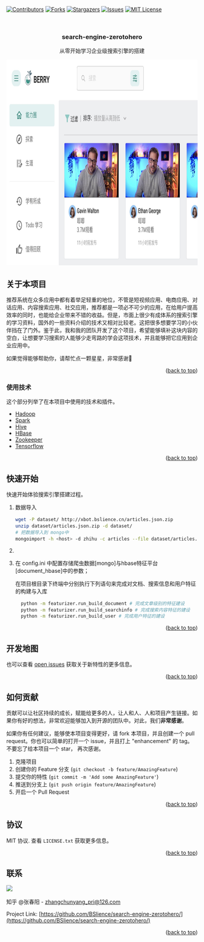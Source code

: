 <div id="top"></div>

<!-- PROJECT SHIELDS -->
<!--
*** I'm using markdown "reference style" links for readability.
*** Reference links are enclosed in brackets [ ] instead of parentheses ( ).
*** See the bottom of this document for the declaration of the reference variables
*** for contributors-url, forks-url, etc. This is an optional, concise syntax you may use.
*** https://www.markdownguide.org/basic-syntax/#reference-style-links
-->

[![Contributors][contributors-shield]][contributors-url]
[![Forks][forks-shield]][forks-url]
[![Stargazers][stars-shield]][stars-url]
[![Issues][issues-shield]][issues-url]
[![MIT License][license-shield]][license-url]

<!-- PROJECT LOGO -->
<br />
<div align="center">

<h3 align="center">search-engine-zerotohero</h3>

  <p align="center">
    从零开始学习企业级搜索引擎的搭建
    <!-- <br />
    <a href="https://github.com/othneildrew/Best-README-Template"><strong>查看文档 »</strong></a>
    <br />
    <br />
    <a href="https://github.com/othneildrew/Best-README-Template">查看例子</a>
    ·
    <a href="https://github.com/othneildrew/Best-README-Template/issues">反馈 Bug</a>
    ·
    <a href="https://github.com/othneildrew/Best-README-Template/issues">提交 Pull Request</a> -->
  </p>
</div>
  <a href="https://github.com/BSlience/search-engine-zerotohero">
    <img src="images/logo.jpg" alt="Logo" width="896" height="541">
  </a>

<!-- TABLE OF CONTENTS -->
<!-- <details>
  <summary>Table of Contents</summary>
  <ol>
    <li>
      <a href="#about-the-project">About The Project</a>
      <ul>
        <li><a href="#built-with">Built With</a></li>
      </ul>
    </li>
    <li>
      <a href="#getting-started">Getting Started</a>
      <ul>
        <li><a href="#prerequisites">Prerequisites</a></li>
        <li><a href="#installation">Installation</a></li>
      </ul>
    </li>
    <li><a href="#usage">Usage</a></li>
    <li><a href="#roadmap">Roadmap</a></li>
    <li><a href="#contributing">Contributing</a></li>
    <li><a href="#license">License</a></li>
    <li><a href="#contact">Contact</a></li>
    <li><a href="#acknowledgments">Acknowledgments</a></li>
  </ol>
</details> -->

<!-- ABOUT THE PROJECT -->

## 关于本项目

推荐系统在众多应用中都有着举足轻重的地位，不管是短视频应用、电商应用、对话应用、内容搜索应用、社交应用，推荐都是一项必不可少的应用，在给用户提高效率的同时，也能给企业带来不错的收益。但是，市面上很少有成体系的搜索引擎的学习资料，国外的一些资料介绍的技术又相对比较老。这把很多想要学习的小伙伴挡在了门外。鉴于此，我和我的团队开发了这个项目，希望能够填补这块内容的空白，让想要学习搜索的人能够少走弯路的学会这项技术，并且能够把它应用到企业应用中。

如果觉得能够帮助你，请帮忙点一颗星星，非常感谢🙏

<!-- [![Product Name Screen Shot][product-screenshot]](https://github.com/BSlience/search-engine-zerotohero) -->

<p align="right">(<a href="#top">back to top</a>)</p>

### 使用技术

这个部分列举了在本项目中使用的技术和插件。

- [Hadoop](https://hadoop.apache.org/)
- [Spark](https://spark.apache.org/)
- [Hive](https://hive.apache.org/)
- [HBase](https://hbase.apache.org/)
- [Zookeeper](https://zookeeper.apache.org/)
- [Tensorflow](https://www.tensorflow.org/)

<p align="right">(<a href="#top">back to top</a>)</p>

<!-- GETTING STARTED -->

## 快速开始

快速开始体验搜索引擎搭建过程。

1. 数据导入
   ```bash
   wget -P dataset/ http://xbot.bslience.cn/articles.json.zip
   unzip dataset/articles.json.zip -d dataset/
   # 把数据导入到 mongo中 
   mongoimport -h <host> -d zhihu -c articles --file dataset/articles.json --headerline --type json
   ```
   
2.

3. 在 config.ini 中配置存储爬虫数据[mongo]与hbase特征平台[document_hbase]中的参数；
   
   在项目根目录下终端中分别执行下列语句来完成对文档、搜索信息和用户特征的构建与入库

    ```bash
      python -m featurizer.run_build_document # 完成文章级别的特征建设
      python -m featurizer.run_build_searchinfo # 完成搜索内容特征的建设
      python -m featurizer.run_build_user # 完成用户特征的建设
    ```

<p align="right">(<a href="#top">back to top</a>)</p>

<!-- USAGE EXAMPLES -->
<!-- ## 如何使用

Use this space to show useful examples of how a project can be used. Additional screenshots, code examples and demos work well in this space. You may also link to more resources.

_For more examples, please refer to the [Documentation](https://example.com)_

<p align="right">(<a href="#top">back to top</a>)</p> -->

<!-- ROADMAP -->

## 开发地图

也可以查看 [open issues](https://github.com/BSlience/search-engine-zerotohero/issues) 获取关于新特性的更多信息。

<p align="right">(<a href="#top">back to top</a>)</p>

<!-- CONTRIBUTING -->

## 如何贡献

贡献可以让社区持续的成长，赋能给更多的人，让人和人、人和项目产生链接。如果你有好的想法，非常欢迎能够加入到开源的团队中。对此，我们**非常感谢**。

如果你有任何建议，能够使本项目变得更好，请 fork 本项目，并且创建一个 pull request。你也可以简单的打开一个 issue，并且打上 "enhancement" 的 tag。不要忘了给本项目一个 star， 再次感谢。

1. 克隆项目
2. 创建你的 Feature 分支 (`git checkout -b feature/AmazingFeature`)
3. 提交你的特性 (`git commit -m 'Add some AmazingFeature'`)
4. 推送到分支上 (`git push origin feature/AmazingFeature`)
5. 开启一个 Pull Request

<p align="right">(<a href="#top">back to top</a>)</p>

<!-- LICENSE -->

## 协议

MIT 协议. 查看 `LICENSE.txt` 获取更多信息。

<p align="right">(<a href="#top">back to top</a>)</p>

<!-- CONTACT -->

## 联系

![](images/wechat.jpg)

知乎 @张春阳 - zhangchunyang_pri@126.com

Project Link: [https://github.com/BSlience/search-engine-zerotohero/](https://github.com/BSlience/search-engine-zerotohero/)

<p align="right">(<a href="#top">back to top</a>)</p>

<!-- ACKNOWLEDGMENTS -->
<!-- ## 你可能会感兴趣

Use this space to list resources you find helpful and would like to give credit to. I've included a few of my favorites to kick things off!

* [Choose an Open Source License](https://choosealicense.com)
* [GitHub Emoji Cheat Sheet](https://www.webpagefx.com/tools/emoji-cheat-sheet)
* [Malven's Flexbox Cheatsheet](https://flexbox.malven.co/)
* [Malven's Grid Cheatsheet](https://grid.malven.co/)
* [Img Shields](https://shields.io)
* [GitHub Pages](https://pages.github.com)
* [Font Awesome](https://fontawesome.com)
* [React Icons](https://react-icons.github.io/react-icons/search)

<p align="right">(<a href="#top">back to top</a>)</p> -->

<!-- MARKDOWN LINKS & IMAGES -->
<!-- https://www.markdownguide.org/basic-syntax/#reference-style-links -->

[contributors-shield]: https://img.shields.io/github/contributors/BSlience/search-engine-zerotohero.svg?style=for-the-badge
[contributors-url]: https://github.com/BSlience/search-engine-zerotohero/graphs/contributors
[forks-shield]: https://img.shields.io/github/forks/BSlience/search-engine-zerotohero.svg?style=for-the-badge
[forks-url]: https://github.com/BSlience/search-engine-zerotohero/network/members
[stars-shield]: https://img.shields.io/github/stars/BSlience/search-engine-zerotohero.svg?style=for-the-badge
[stars-url]: https://github.com/BSlience/search-engine-zerotohero/stargazers
[issues-shield]: https://img.shields.io/github/issues/BSlience/search-engine-zerotohero.svg?style=for-the-badge
[issues-url]: https://github.com/BSlience/search-engine-zerotohero/issues
[license-shield]: https://img.shields.io/github/license/BSlience/search-engine-zerotohero.svg?style=for-the-badge
[license-url]: https://github.com/BSlience/search-engine-zerotohero/blob/master/LICENSE.txt
[product-screenshot]: images/product.jpg
